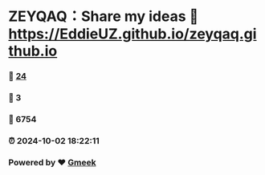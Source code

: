 # ZEYQAQ：Share my ideas :link: https://EddieUZ.github.io/zeyqaq.github.io 
### :page_facing_up: [24](https://EddieUZ.github.io/zeyqaq.github.io/tag.html) 
### :speech_balloon: 3 
### :hibiscus: 6754 
### :alarm_clock: 2024-10-02 18:22:11 
### Powered by :heart: [Gmeek](https://github.com/Meekdai/Gmeek)
